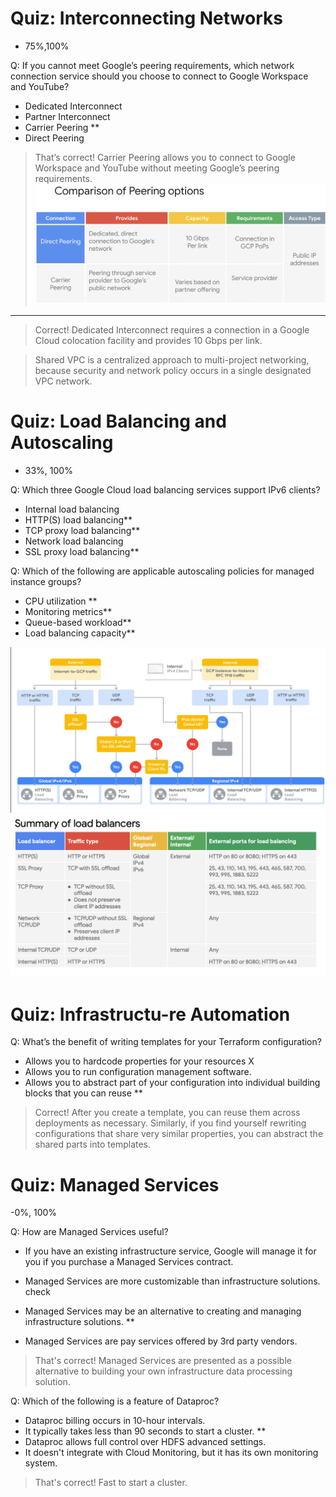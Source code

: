 # Quiz: Interconnecting Networks

- 75%,100%

Q: If you cannot meet Google’s peering requirements, which network connection service should you choose to connect to Google Workspace and YouTube?

- Dedicated Interconnect
- Partner Interconnect
- Carrier Peering \*\*
- Direct Peering

> That’s correct! Carrier Peering allows you to connect to Google Workspace and YouTube without meeting Google’s peering requirements.
> ![](images/peering-options.png)

<hr />

> Correct! Dedicated Interconnect requires a connection in a Google Cloud colocation facility and provides 10 Gbps per link.

> Shared VPC is a centralized approach to multi-project networking, because security and network policy occurs in a single designated VPC network.

# Quiz: Load Balancing and Autoscaling

- 33%, 100%

Q: Which three Google Cloud load balancing services support IPv6 clients?

- Internal load balancing
- HTTP(S) load balancing\*\*
- TCP proxy load balancing\*\*
- Network load balancing
- SSL proxy load balancing\*\*

Q: Which of the following are applicable autoscaling policies for managed instance groups?

- CPU utilization \*\*
- Monitoring metrics\*\*
- Queue-based workload\*\*
- Load balancing capacity\*\*

![](images/lb-how-to-choose.png)
![](images/lb-summary.png)

# Quiz: Infrastructu-re Automation

Q: What’s the benefit of writing templates for your Terraform configuration?

- Allows you to hardcode properties for your resources X
- Allows you to run configuration management software.
- Allows you to abstract part of your configuration into individual building blocks that you can reuse \*\*

> Correct! After you create a template, you can reuse them across deployments as necessary. Similarly, if you find yourself rewriting configurations that share very similar properties, you can abstract the shared parts into templates.

# Quiz: Managed Services

-0%, 100%

Q: How are Managed Services useful?

- If you have an existing infrastructure service, Google will manage it for you if you purchase a Managed Services contract.

- Managed Services are more customizable than infrastructure solutions.
  check
- Managed Services may be an alternative to creating and managing infrastructure solutions. \*\*

- Managed Services are pay services offered by 3rd party vendors.

> That's correct! Managed Services are presented as a possible alternative to building your own infrastructure data processing solution.

Q: Which of the following is a feature of Dataproc?

- Dataproc billing occurs in 10-hour intervals.
- It typically takes less than 90 seconds to start a cluster. \*\*
- Dataproc allows full control over HDFS advanced settings.
- It doesn't integrate with Cloud Monitoring, but it has its own monitoring system.

> That's correct! Fast to start a cluster.
